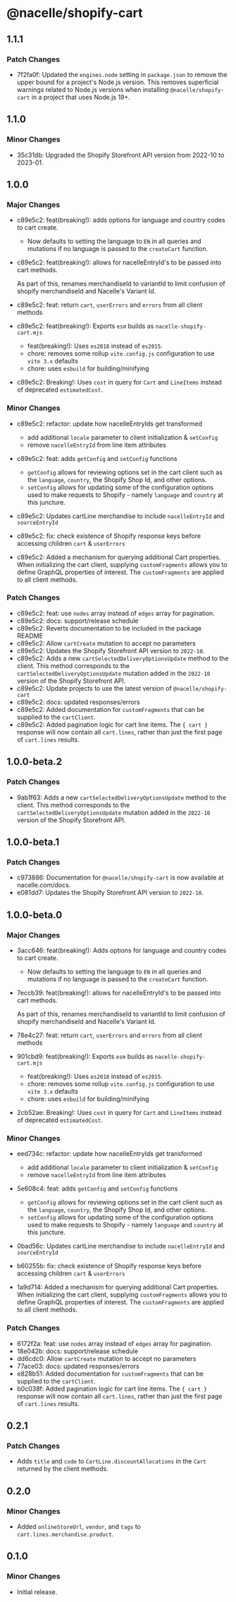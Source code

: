 # @nacelle/shopify-cart

## 1.1.1

### Patch Changes

- 7f2fa0f: Updated the `engines.node` setting in `package.json` to remove the upper bound for a project's Node.js version. This removes superficial warnings related to Node.js versions when installing `@nacelle/shopify-cart` in a project that uses Node.js 19+.

## 1.1.0

### Minor Changes

- 35c31db: Upgraded the Shopify Storefront API version from 2022-10 to 2023-01.

## 1.0.0

### Major Changes

- c89e5c2: feat(breaking!): adds options for language and country codes to cart create.

  - Now defaults to setting the language to `EN` in all queries and mutations if no language is passed to the `createCart` function.

- c89e5c2: feat(breaking!): allows for nacelleEntryId's to be passed into cart methods.

  As part of this, renames merchandiseId to variantId to limit confusion of shopify merchandiseId and Nacelle's Variant Id.

- c89e5c2: feat: return `cart`, `userErrors` and `errors` from all client methods
- c89e5c2: feat(breaking!): Exports `esm` builds as `nacelle-shopify-cart.mjs`
  - feat(breaking!): Uses `es2018` instead of `es2015`.
  - chore: removes some rollup `vite.config.js` configuration to use `vite 3.x` defaults
  - chore: uses `esbuild` for building/minifying
- c89e5c2: Breaking!: Uses `cost` in query for `Cart` and `LineItems` instead of deprecated `estimatedCost`.

### Minor Changes

- c89e5c2: refactor: update how nacelleEntryIds get transformed

  - add additional `locale` parameter to client initialization & `setConfig`
  - remove `nacelleEntryId` from line item attributes

- c89e5c2: feat: adds `getConfig` and `setConfig` functions

  - `getConfig` allows for reviewing options set in the cart client such as the `language`, `country`, the Shopify Shop Id, and other options.
  - `setConfig` allows for updating some of the configuration options used to make requests to Shopify - namely `language` and `country` at this juncture.

- c89e5c2: Updates cartLine merchandise to include `nacelleEntryId` and `sourceEntryId`
- c89e5c2: fix: check existence of Shopify response keys before accessing children `cart` & `userErrors`
- c89e5c2: Added a mechanism for querying additional Cart properties. When initializing the cart client, supplying `customFragments` allows you to define GraphQL properties of interest. The `customFragments` are applied to all client methods.

### Patch Changes

- c89e5c2: feat: use `nodes` array instead of `edges` array for pagination.
- c89e5c2: docs: support/release schedule
- c89e5c2: Reverts documentation to be included in the package README
- c89e5c2: Allow `cartCreate` mutation to accept no parameters
- c89e5c2: Updates the Shopify Storefront API version to `2022-10`.
- c89e5c2: Adds a new `cartSelectedDeliveryOptionsUpdate` method to the client. This method corresponds to the `cartSelectedDeliveryOptionsUpdate` mutation added in the `2022-10` version of the Shopify Storefront API.
- c89e5c2: Update projects to use the latest version of `@nacelle/shopify-cart`
- c89e5c2: docs: updated responses/errors
- c89e5c2: Added documentation for `customFragments` that can be supplied to the `cartClient`.
- c89e5c2: Added pagination logic for cart line items. The `{ cart }` response will now contain all `cart.lines`, rather than just the first page of `cart.lines` results.

## 1.0.0-beta.2

### Patch Changes

- 9ab1f63: Adds a new `cartSelectedDeliveryOptionsUpdate` method to the client. This method corresponds to the `cartSelectedDeliveryOptionsUpdate` mutation added in the `2022-10` version of the Shopify Storefront API.

## 1.0.0-beta.1

### Patch Changes

- c973886: Documentation for `@nacelle/shopify-cart` is now available at nacelle.com/docs.
- e081dd7: Updates the Shopify Storefront API version to `2022-10`.

## 1.0.0-beta.0

### Major Changes

- 3acc646: feat(breaking!): Adds options for language and country codes to cart create.

  - Now defaults to setting the language to `EN` in all queries and mutations if no language is passed to the `createCart` function.

- 7eccb39: feat(breaking!): allows for nacelleEntryId's to be passed into cart methods.

  As part of this, renames merchandiseId to variantId to limit confusion of shopify merchandiseId and Nacelle's Variant Id.

- 78e4c27: feat: return `cart`, `userErrors` and `errors` from all client methods
- 901cbd9: feat(breaking!): Exports `esm` builds as `nacelle-shopify-cart.mjs`
  - feat(breaking!): Uses `es2018` instead of `es2015`.
  - chore: removes some rollup `vite.config.js` configuration to use `vite 3.x` defaults
  - chore: uses `esbuild` for building/minifying
- 2cb52ae: Breaking!: Uses `cost` in query for `Cart` and `LineItems` instead of deprecated `estimatedCost`.

### Minor Changes

- eed734c: refactor: update how nacelleEntryIds get transformed

  - add additional `locale` parameter to client initialization & `setConfig`
  - remove `nacelleEntryId` from line item attributes

- 5e608c4: feat: adds `getConfig` and `setConfig` functions

  - `getConfig` allows for reviewing options set in the cart client such as the `language`, `country`, the Shopify Shop Id, and other options.
  - `setConfig` allows for updating some of the configuration options used to make requests to Shopify - namely `language` and `country` at this juncture.

- 0bad56c: Updates cartLine merchandise to include `nacelleEntryId` and `sourceEntryId`
- b60255b: fix: check existence of Shopify response keys before accessing children `cart` & `userErrors`
- 1a9d714: Added a mechanism for querying additional Cart properties. When initializing the cart client, supplying `customFragments` allows you to define GraphQL properties of interest. The `customFragments` are applied to all client methods.

### Patch Changes

- 6172f2a: feat: use `nodes` array instead of `edges` array for pagination.
- 18e042b: docs: support/release schedule
- dd6cdc0: Allow `cartCreate` mutation to accept no parameters
- 77ace03: docs: updated responses/errors
- e828b51: Added documentation for `customFragments` that can be supplied to the `cartClient`.
- b0c038f: Added pagination logic for cart line items. The `{ cart }` response will now contain all `cart.lines`, rather than just the first page of `cart.lines` results.

## 0.2.1

### Patch Changes

- Adds `title` and `code` to `CartLine.discountAllocations` in the `Cart` returned by the client methods.

## 0.2.0

### Minor Changes

- Added `onlineStoreUrl`, `vendor`, and `tags` to `cart.lines.merchandise.product`.

## 0.1.0

### Minor Changes

- Initial release.
